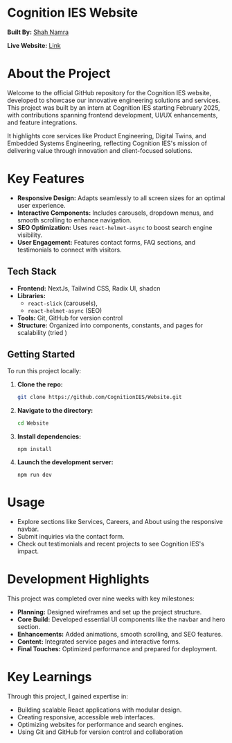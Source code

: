 # Cognition IES Website

**Built By:** [Shah Namra](https://github.com/shah-namra)

**Live Website:** [Link](hopefullyworking.vercel.app)

# About the Project
Welcome to the official GitHub repository for the Cognition IES website, developed to showcase our innovative engineering solutions and services. This project was built by an intern at Cognition IES starting February 2025, with contributions spanning frontend development, UI/UX enhancements, and feature integrations.

It highlights core services like Product Engineering, Digital Twins, and Embedded Systems Engineering, reflecting Cognition IES's mission of delivering value through innovation and client-focused solutions.

# Key Features
- **Responsive Design:** Adapts seamlessly to all screen sizes for an optimal user experience.
- **Interactive Components:** Includes carousels, dropdown menus, and smooth scrolling to enhance navigation.
- **SEO Optimization:** Uses `react-helmet-async` to boost search engine visibility.
- **User Engagement:** Features contact forms, FAQ sections, and testimonials to connect with visitors.


## Tech Stack
- **Frontend:** NextJs, Tailwind CSS, Radix UI, shadcn
- **Libraries:**
   -  `react-slick` (carousels), 
   - `react-helmet-async` (SEO)
- **Tools:** Git, GitHub for version control
- **Structure:** Organized into components, constants, and pages for scalability (tried )


## Getting Started
To run this project locally:
1. **Clone the repo:**
   ```bash
   git clone https://github.com/CognitionIES/Website.git
   
   ```   
2. **Navigate to the directory:**
   ```bash
   cd Website
   ```   
3. **Install dependencies:**
   ```
   npm install
   ```
4. **Launch the development server:**
   ```
   npm run dev
   ```

# Usage
- Explore sections like Services, Careers, and About using the responsive navbar.
- Submit inquiries via the contact form.
- Check out testimonials and recent projects to see Cognition IES's impact.

# Development Highlights
This project was completed over nine weeks with key milestones:

- **Planning:** Designed wireframes and set up the project structure.
- **Core Build:** Developed essential UI components like the navbar and hero section.
- **Enhancements:** Added animations, smooth scrolling, and SEO features.
- **Content:** Integrated service pages and interactive forms.
- **Final Touches:** Optimized performance and prepared for deployment.

# Key Learnings
Through this project, I gained expertise in:

- Building scalable React applications with modular design.
- Creating responsive, accessible web interfaces.
- Optimizing websites for performance and search engines.
- Using Git and GitHub for version control and collaboration